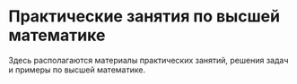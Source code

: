 # Практические занятия по высшей математике

Здесь располагаются материалы практических занятий, решения задач и примеры по высшей математике.